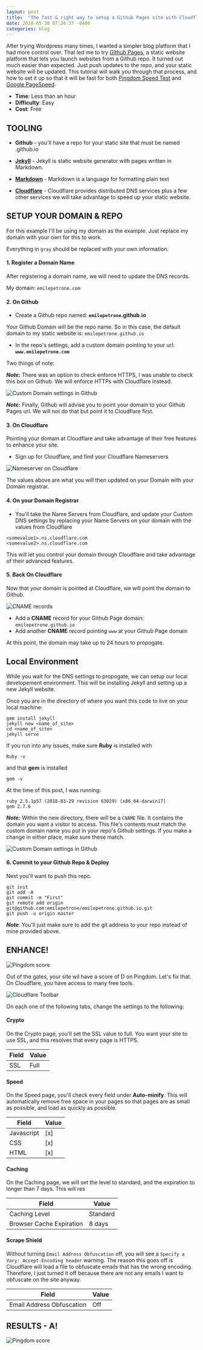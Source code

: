 ```yaml
---
layout: post
title:  "The fast & right way to setup a Github Pages site with Cloudflare"
date: 2018-05-30 07:24:37 -0400
categories: blog
---
```


After trying Wordpress many times, I wanted a simpler blog platform that I had more control over. That led me to try [Github Pages](https://pages.github.com), a static website platform that lets you launch websites from a Github repo. It turned out much easier than expected. Just push updates to the repo, and your static website will be updated. This tutorial will walk you through that process, and how to set it up so that it will be fast for both [Pingdom Speed Test](https://tools.pingdom.com) and [Google PageSpeed](https://developers.google.com/speed/pagespeed/insights/).

* **Time**: Less than an hour
* **Difficulty**: Easy
* **Cost**: Free

## TOOLING

* **Github** - you'll have a repo for your static site that must be named <username>.github.io

* **[Jekyll](https://jekyllrb.com/docs/home/)** - Jekyll is static website generator with pages written in Markdown.

* **[Markdown](https://daringfireball.net/projects/markdown/)** - Markdown is a language for formatting plain text

* **[Cloudflare](https://www.cloudflare.com)** - Cloudflare provides distributed DNS services plus a few other services we will take advantage to speed up your static website.


## SETUP YOUR DOMAIN & REPO
For this example I'll be using my domain as the example. Just replace my domain with your own for this to work.

Everything in `gray` should be replaced with your own information.


#### **1. Register a Domain Name**
After registering a domain name, we will need to update the DNS records.

My domain: `emilepetrone.com`


#### **2. On Github**
* Create a Github repo named: **`emilepetrone`.github.io**

Your Github Domain will be the repo name. So in this case, the default domain to my static website is: ```emilepetrone.github.io```

* In the repo's settings, add a custom domain pointing to your url: **`www.emilepetrone.com`**

Two things of note:

***Note:*** There was an option to check enforce HTTPS, I was unable to check this box on Github. We will enforce HTTPs with Cloudflare instead.

![Custom Domain settings in Github](/assets/imgs/2018-05-30-github-blog/domain.png)

***Note:*** Finally, Github will advise you to point your domain to your Github Pages url. We will not do that but point it to Cloudflare first.


#### **3. On Cloudflare**
Pointing your domain at Cloudflare and take advantage of their free features to enhance your site.

* Sign up for Cloudflare, and find your Cloudflare Nameservers

![Nameserver on Cloudflare](/assets/imgs/2018-05-30-github-blog/nameserver.png)

The values above are what you will then updated on your Domain with your Domain registrar.

#### **4. On your Domain Registrar**

* You'll take the Name Servers from Cloudflare, and update your Custom DNS settings by replacing your Name Servers on your domain with the values from Cloudflare

```
<somevalue1>.ns.cloudflare.com
<somevalue2>.ns.cloudflare.com
```

This will let you control your domain through Cloudflare and take advantage of their advanced features.

#### **5. Back On Cloudflare**

Now that your domain is pointed at Cloudflare, we will point the domain to Github.

![CNAME records](/assets/imgs/2018-05-30-github-blog/cname.png)

* Add a **CNAME** record for your Github Page domain: `emilepetrone.github.io`
* Add another **CNAME** record pointing `www` at your Github Page domain

At this point, the domain may take up to 24 hours to propogate.


## **Local Environment**

While you wait for the DNS settings to propogate, we can setup our local developement environment. This will be installing Jekyll and setting up a new Jekyll website.

Once you are in the directory of where you want this code to live on your local machine:

```
gem install jekyll
jekyll new <name_of_site>
cd <name_of_site>
jekyll serve
```
If you run into any issues, make sure **Ruby** is installed with

```
Ruby -v
```

and that **gem** is installed

```
gem -v
```

At the time of this post, I was running:

```
ruby 2.5.1p57 (2018-03-29 revision 63029) [x86_64-darwin17]
gem 2.7.6
```

***Note:***
Within the new directory, there will be a `CNAME` file. It contains the domain you want a visitor to access. This file's contents must match the custom domain name you put in your repo's Github settings. If you make a change in either place, make sure these match.

![Custom Domain settings in Github](/assets/imgs/2018-05-30-github-blog/domain.png)


#### **6. Commit to your Github Repo & Deploy**
Next you'll want to push this repo.

```
git init
git add -A
git commit -m "First"
git remote add origin git@github.com:emilepetrone/emilepetrone.github.io.git
git push -u origin master
```

***Note***: You'll just make sure to add the git address to your repo instead of mine provided above.

## **ENHANCE!**

![Pingdom score](/assets/imgs/2018-05-30-github-blog/first_pingdom.png)

Out of the gates, your site wil have a score of D on Pingdom. Let's fix that. On Cloudflare, you have access to many free tools.

![Cloudflare Toolbar](/assets/imgs/2018-05-30-github-blog/cloudflare_toolbar.png)

On each one of the following tabs, change the settings to the following:

#### Crypto

On the Crypto page, you'll set the SSL value to full. You want your site to use SSL, and this resolves that every page is HTTPS.

| Field | Value |
| ----------- | ----------- |
| SSL | Full |

#### Speed

On the Speed page, you'll check every field under **Auto-minify**. This will automatically remove free space in your pages so that pages are as small as possible, and load as quickly as possible.

| Field | Value |
| ----------- | ----------- |
| Javascript | [x] |
| CSS | [x] |
| HTML | [x] |


#### Caching

On the Caching page, we will set the level to standard, and the expiration to longer than 7 days. This will res

| Field | Value |
| ----------- | ----------- |
| Caching Level | Standard |
| Browser Cache Expiration | 8 days |


#### Scrape Shield
Without turning `Email Address Obfuscation` off, you will see a `Specify a Vary: Accept-Encoding header` warning. The reason this goes off is Cloudflare will load a file to obfuscate emails that has the wrong encoding. Therefore, I just turned it off because there are not any emails I want to obfuscate on the site anyway.

| Field | Value |
| ----------- | ----------- |
| Email Address Obfuscation | Off |



## **RESULTS - A!**

![Pingdom score](/assets/imgs/2018-05-30-github-blog/last_pingdom.png)
